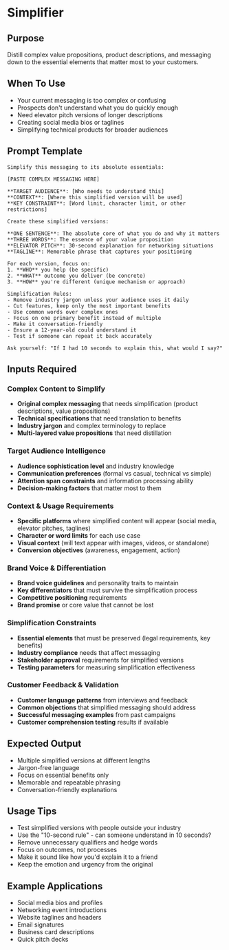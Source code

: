 # Simplifier

## Purpose
Distill complex value propositions, product descriptions, and messaging down to the essential elements that matter most to your customers.

## When To Use
- Your current messaging is too complex or confusing
- Prospects don't understand what you do quickly enough
- Need elevator pitch versions of longer descriptions
- Creating social media bios or taglines
- Simplifying technical products for broader audiences

## Prompt Template

```
Simplify this messaging to its absolute essentials:

[PASTE COMPLEX MESSAGING HERE]

**TARGET AUDIENCE**: [Who needs to understand this]
**CONTEXT**: [Where this simplified version will be used]
**KEY CONSTRAINT**: [Word limit, character limit, or other restrictions]

Create these simplified versions:

**ONE SENTENCE**: The absolute core of what you do and why it matters
**THREE WORDS**: The essence of your value proposition
**ELEVATOR PITCH**: 30-second explanation for networking situations
**TAGLINE**: Memorable phrase that captures your positioning

For each version, focus on:
1. **WHO** you help (be specific)
2. **WHAT** outcome you deliver (be concrete)
3. **HOW** you're different (unique mechanism or approach)

Simplification Rules:
- Remove industry jargon unless your audience uses it daily
- Cut features, keep only the most important benefits
- Use common words over complex ones
- Focus on one primary benefit instead of multiple
- Make it conversation-friendly
- Ensure a 12-year-old could understand it
- Test if someone can repeat it back accurately

Ask yourself: "If I had 10 seconds to explain this, what would I say?"
```

## Inputs Required

### Complex Content to Simplify
- **Original complex messaging** that needs simplification (product descriptions, value propositions)
- **Technical specifications** that need translation to benefits
- **Industry jargon** and complex terminology to replace
- **Multi-layered value propositions** that need distillation

### Target Audience Intelligence
- **Audience sophistication level** and industry knowledge
- **Communication preferences** (formal vs casual, technical vs simple)
- **Attention span constraints** and information processing ability
- **Decision-making factors** that matter most to them

### Context & Usage Requirements
- **Specific platforms** where simplified content will appear (social media, elevator pitches, taglines)
- **Character or word limits** for each use case
- **Visual context** (will text appear with images, videos, or standalone)
- **Conversion objectives** (awareness, engagement, action)

### Brand Voice & Differentiation
- **Brand voice guidelines** and personality traits to maintain
- **Key differentiators** that must survive the simplification process
- **Competitive positioning** requirements
- **Brand promise** or core value that cannot be lost

### Simplification Constraints
- **Essential elements** that must be preserved (legal requirements, key benefits)
- **Industry compliance** needs that affect messaging
- **Stakeholder approval** requirements for simplified versions
- **Testing parameters** for measuring simplification effectiveness

### Customer Feedback & Validation
- **Customer language patterns** from interviews and feedback
- **Common objections** that simplified messaging should address
- **Successful messaging examples** from past campaigns
- **Customer comprehension testing** results if available

## Expected Output
- Multiple simplified versions at different lengths
- Jargon-free language
- Focus on essential benefits only
- Memorable and repeatable phrasing
- Conversation-friendly explanations

## Usage Tips
- Test simplified versions with people outside your industry
- Use the "10-second rule" - can someone understand in 10 seconds?
- Remove unnecessary qualifiers and hedge words
- Focus on outcomes, not processes
- Make it sound like how you'd explain it to a friend
- Keep the emotion and urgency from the original

## Example Applications
- Social media bios and profiles
- Networking event introductions
- Website taglines and headers
- Email signatures
- Business card descriptions
- Quick pitch decks